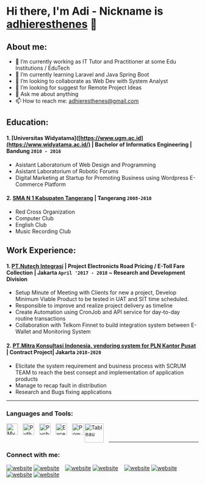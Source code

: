 # Hi there, I'm Adi - Nickname is [adhieresthenes](https://www.portfolionusaya.my.id) 👋
## About me:
- 🔭 I’m currently working as IT Tutor and Practitioner at some Edu Institutions / EduTech
- 🌱 I’m currently learning Laravel and Java Spring Boot
- 👯 I’m looking to collaborate as Web Dev with System Analyst
- 🤔 I’m looking for suggest for Remote Project Ideas
- 💬 Ask me about anything
- 📫 How to reach me: adhieresthenes@gmail.com

## Education:

#### 1. [Universitas Widyatama]([https://www.ugm.ac.id](https://www.widyatama.ac.id/) | Bachelor of Informatics Engineering | Bandung `2010 - 2016`
   - Asistant Laboratorium of Web Design and Programming
   - Asistant Laboratorium of Robotic Forums
   - Digital Marketing at Startup for Promoting Business using Wordpress E-Commerce Platform
 #### 2. [SMA N 1 Kabupaten Tangerang](https://www.sman1kebumen.sch.id) | Tangerang `2008-2010`
   - Red Cross Organization
   - Computer Club
   - English Club
   - Music Recording Club

## Work Experience:
#### 1. [PT.Nutech Integrasi](https://www.nutech-integrasi.com/) | Project Electronicts Road Pricing / E-Toll Fare Collection | Jakarta `April '2017 - 2018` ~ Research and Development Division
   - Setup Minute of Meeting with Clients for new a project, Develop Minimum Viable Product to be tested in UAT and SIT time scheduled.
   - Responsible to improve and realize project delivery as timeline
   - Create Automation using CronJob and API service for day-to-day routine transactions
   - Collaboration with Telkom Finnet to build integration system between E-Wallet and Monitoring System 
#### 2. [PT.Mitra Konsultasi Indonesia, vendoring system for PLN Kantor Pusat ](https://web.pln.co.id/) | Contract Project| Jakarta `2018-2020`
   - Elicitate the system requirement and business process with SCRUM TEAM to reach the best consept and implementation of application products
   - Manage to recap fault in distribution 
   - Research and Bugs fixing applications
---

### Languages and Tools:

[<img align="left" alt="MySQL" width="30px" src="https://cdn.jsdelivr.net/gh/devicons/devicon/icons/mysql/mysql-original.svg" style="padding-right:10px;" />][webdev]
[<img align="left" alt="Python" width="30px" src="https://upload.wikimedia.org/wikipedia/commons/thumb/c/c3/Python-logo-notext.svg/110px-Python-logo-notext.svg.png?20100317150552" style="padding-right:10px;" />][webdev]
[<img align="left" alt="Pycharm" width="30px" src="https://upload.wikimedia.org/wikipedia/commons/thumb/1/1d/PyCharm_Icon.svg/220px-PyCharm_Icon.svg.png" style="padding-right:10px;" />][webdev]
[<img align="left" alt="Excel" width="30px" src="https://is2-ssl.mzstatic.com/image/thumb/Purple126/v4/a8/fd/5a/a8fd5a84-c6f1-355f-3b9f-6e86598efaa3/XCEL.png/1200x630bb.png" style="padding-right:10px;" />][webdev]
[<img align="left" alt="Power BI" width="30px" src="https://powerbi.microsoft.com/pictures/application-logos/svg/powerbi.svg" style="padding-right:0px;" />][webdev]
[<img align="left" alt="Tableau" width="50px" src="https://logos-world.net/wp-content/uploads/2021/10/Tableau-Symbol.png" style="padding-right:10px;" />][webdev]

<br />
<br />

---
### Connect with me:

[![website](./img/youtube-light.svg)](https://www.youtube.com/channel/UC22xix7qvwpYWnSQ5QEYtAQ#gh-light-mode-only)
[![website](./img/youtube-dark.svg)](https://www.youtube.com/channel/UC22xix7qvwpYWnSQ5QEYtAQ#gh-dark-mode-only)
&nbsp;&nbsp;
[![website](./img/twitter-light.svg)](https://twitter.com/vincentwwidyan#gh-light-mode-only)
[![website](./img/twitter-dark.svg)](https://twitter.com/vincentwwidyan#gh-dark-mode-only)
&nbsp;&nbsp;
[![website](./img/linkedin-light.svg)](https://www.linkedin.com/in/vincentwidyan#gh-light-mode-only)
[![website](./img/linkedin-dark.svg)](https://www.linkedin.com/in/vincentwidyan#gh-dark-mode-only)
&nbsp;&nbsp;
[![website](./img/instagram-light.svg)](https://instagram.com/vincentwwidyan#gh-light-mode-only)
[![website](./img/instagram-dark.svg)](https://instagram.com/vincentwwidyan#gh-dark-mode-only)



[webdev]: https://github.com/vincentwidyan/vincentwidyan
